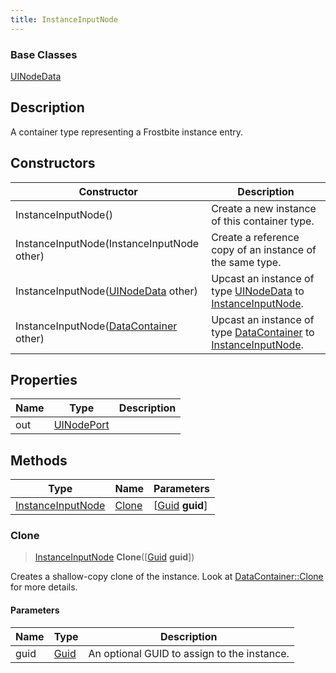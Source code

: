 ```yaml
---
title: InstanceInputNode
---
```

### Base Classes

[UINodeData](UINodeData)

## Description

A container type representing a Frostbite instance entry.

## Constructors

| Constructor                                                                  | Description                                                                                                               |
| ---------------------------------------------------------------------------- | ------------------------------------------------------------------------------------------------------------------------- |
| InstanceInputNode()                                                          | Create a new instance of this container type.                                                                             |
| InstanceInputNode(InstanceInputNode other)                                   | Create a reference copy of an instance of the same type.                                                                  |
| InstanceInputNode([UINodeData](UINodeData) other)                            | Upcast an instance of type [UINodeData](UINodeData) to [InstanceInputNode](InstanceInputNode).                            |
| InstanceInputNode([DataContainer](/vext/ref/shared/class/datacontainer) other) | Upcast an instance of type [DataContainer](/vext/ref/shared/class/datacontainer) to [InstanceInputNode](InstanceInputNode). |

## Properties

| Name | Type                     | Description |
| ---- | ------------------------ | ----------- |
| out  | [UINodePort](UINodePort) |             |

## Methods

| Type                                   | Name            | Parameters                                     |
| -------------------------------------- | --------------- | ---------------------------------------------- |
| [InstanceInputNode](InstanceInputNode) | [Clone](#clone) | \[[Guid](/vext/ref/shared/class/guid) **guid**\] |

### Clone

> [InstanceInputNode](InstanceInputNode) **Clone**(\[[Guid](/vext/ref/shared/class/guid) **guid**\])

Creates a shallow-copy clone of the instance. Look at [DataContainer::Clone](/vext/ref/shared/class/datacontainer#clone) for more details.

#### Parameters

| Name | Type         | Description                                 |
| ---- | ------------ | ------------------------------------------- |
| guid | [Guid](Guid) | An optional GUID to assign to the instance. |
